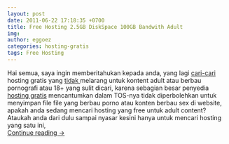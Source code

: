 ```yaml
---
layout: post
date: 2011-06-22 17:18:35 +0700
title: Free Hosting 2.5GB DiskSpace 100GB Bandwith Adult
img: 
author: eggoez
categories: hosting-gratis
tags: Free Hosting
---
```

<p>Hai semua, saya ingin memberitahukan kepada anda, yang lagi <a href="https://ciutirc.blogspot.com/search/label/FreeHosting">cari-cari</a> hosting gratis yang <span style="text-decoration: underline;">tidak </span>melarang untuk kontent adult atau berbau pornografi atau 18+ yang sulit dicari, karena sebagian besar penyedia <a href="https://ciutirc.blogspot.com/search/label/FreeHosting">hosting gratis</a> mencantumkan dalam TOS-nya tidak diperbolehkan untuk menyimpan file file yang berbau porno atau konten berbau sex di website, apakah anda sedang mencari hosting yang free untuk adult content? Ataukah anda dari dulu sampai nyasar kesini hanya untuk mencari hosting yang satu ini,<br>
<a href="https://ciutirc.blogspot.com/2011/06/hosting-gratis-2500-mb-dan-100gb.html">Continue reading →</a></p>